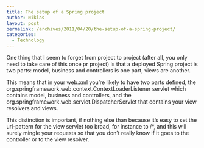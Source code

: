 ```yaml
---
title: The setup of a Spring project
author: Niklas
layout: post
permalink: /archives/2011/04/20/the-setup-of-a-spring-project/
categories:
  - Technology
---
```

One thing that I seem to forget from project to project (after all, you only need to take care of this once pr project) is that a deployed Spring project is two parts: model, business and controllers is one part, views are another.

This means that in your web.xml you&#8217;re likely to have two parts defined, the org.springframework.web.context.ContextLoaderListener servlet which contains model, business and controllers, and the org.springframework.web.servlet.DispatcherServlet that contains your view resolvers and views.

This distinction is important, if nothing else than because it&#8217;s easy to set the url-pattern for the view servlet too broad, for instance to /*, and this will surely mingle your requests so that you don&#8217;t really know if it goes to the controller or to the view resolver.